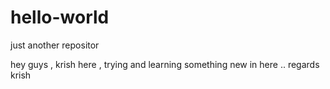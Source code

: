 # hello-world
just another repositor

hey guys , 
krish here , trying and learning something new in here .. 
regards
krish 
